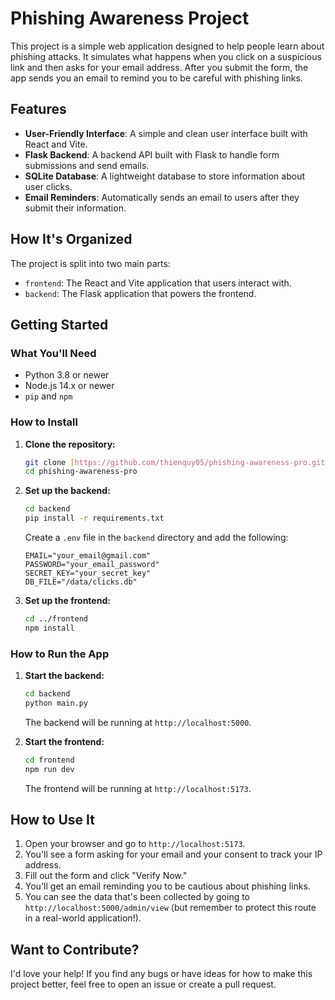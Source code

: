 # Phishing Awareness Project

This project is a simple web application designed to help people learn about phishing attacks. It simulates what happens when you click on a suspicious link and then asks for your email address. After you submit the form, the app sends you an email to remind you to be careful with phishing links.

## Features

* **User-Friendly Interface**: A simple and clean user interface built with React and Vite.
* **Flask Backend**: A backend API built with Flask to handle form submissions and send emails.
* **SQLite Database**: A lightweight database to store information about user clicks.
* **Email Reminders**: Automatically sends an email to users after they submit their information.

## How It's Organized

The project is split into two main parts:

* `frontend`: The React and Vite application that users interact with.
* `backend`: The Flask application that powers the frontend.

## Getting Started

### What You'll Need

* Python 3.8 or newer
* Node.js 14.x or newer
* `pip` and `npm`

### How to Install

1.  **Clone the repository:**

    ```bash
    git clone [https://github.com/thienquy05/phishing-awareness-pro.git](https://github.com/thienquy05/phishing-awareness-pro.git)
    cd phishing-awareness-pro
    ```

2.  **Set up the backend:**

    ```bash
    cd backend
    pip install -r requirements.txt
    ```

    Create a `.env` file in the `backend` directory and add the following:

    ```
    EMAIL="your_email@gmail.com"
    PASSWORD="your_email_password"
    SECRET_KEY="your_secret_key"
    DB_FILE="/data/clicks.db"
    ```

3.  **Set up the frontend:**

    ```bash
    cd ../frontend
    npm install
    ```

### How to Run the App

1.  **Start the backend:**

    ```bash
    cd backend
    python main.py
    ```

    The backend will be running at `http://localhost:5000`.

2.  **Start the frontend:**

    ```bash
    cd frontend
    npm run dev
    ```

    The frontend will be running at `http://localhost:5173`.

## How to Use It

1.  Open your browser and go to `http://localhost:5173`.
2.  You'll see a form asking for your email and your consent to track your IP address.
3.  Fill out the form and click "Verify Now."
4.  You'll get an email reminding you to be cautious about phishing links.
5.  You can see the data that's been collected by going to `http://localhost:5000/admin/view` (but remember to protect this route in a real-world application!).

## Want to Contribute?

I'd love your help! If you find any bugs or have ideas for how to make this project better, feel free to open an issue or create a pull request.
